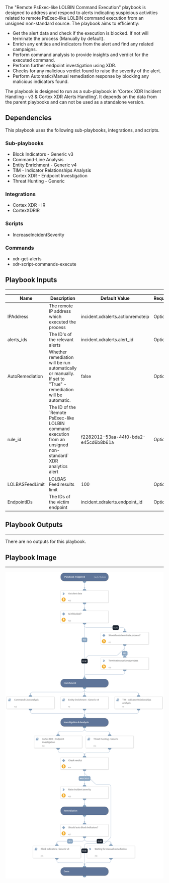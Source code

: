 The "Remote PsExec-like LOLBIN Command Execution" playbook is designed to address and respond to alerts indicating suspicious activities related to remote PsExec-like LOLBIN command execution from an unsigned non-standard source. 
The playbook aims to efficiently:

- Get the alert data and check if the execution is blocked. If not will terminate the process (Manually by default).
- Enrich any entities and indicators from the alert and find any related campaigns.
- Perform command analysis to provide insights and verdict for the executed command.
- Perform further endpoint investigation using XDR.
- Checks for any malicious verdict found to raise the severity of the alert.
- Perform Automatic/Manual remediation response by blocking any malicious indicators found.

The playbook is designed to run as a sub-playbook in ‘Cortex XDR Incident Handling - v3 & Cortex XDR Alerts Handling’.
It depends on the data from the parent playbooks and can not be used as a standalone version.

## Dependencies

This playbook uses the following sub-playbooks, integrations, and scripts.

### Sub-playbooks

* Block Indicators - Generic v3
* Command-Line Analysis
* Entity Enrichment - Generic v4
* TIM - Indicator Relationships Analysis
* Cortex XDR - Endpoint Investigation
* Threat Hunting - Generic

### Integrations

* Cortex XDR - IR
* CortexXDRIR

### Scripts

* IncreaseIncidentSeverity

### Commands

* xdr-get-alerts
* xdr-script-commands-execute

## Playbook Inputs

---

| **Name** | **Description** | **Default Value** | **Required** |
| --- | --- | --- | --- |
| IPAddress | The remote IP address which executed the process | incident.xdralerts.actionremoteip | Optional |
| alerts_ids | The ID's of the relevant alerts | incident.xdralerts.alert_id | Optional |
| AutoRemediation | Whether remediation will be run automatically or manually. If set to "True" - remediation will be automatic. | false | Optional |
| rule_id | The ID of the \`Remote PsExec-like LOLBIN command execution from an unsigned non-standard\` XDR analytics alert | f2282012-53aa-44f0-bda2-e45cd6b8b61a | Optional |
| LOLBASFeedLimit | LOLBAS Feed results limit | 100 | Optional |
| EndpointIDs | The IDs of the victim endpoint | incident.xdralerts.endpoint_id | Optional |

## Playbook Outputs

---
There are no outputs for this playbook.

## Playbook Image

---

![Remote PsExec with LOLBIN command execution alert](../doc_files/Cortext_XDR_-_Remote_PsExec_with_LOLBIN_command_execution_alert.png)
